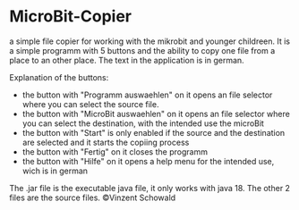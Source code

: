 # MicroBit-Copier
a simple file copier for working with the mikrobit and younger childreen.
It is a simple programm with 5 buttons and the ability to copy one file from a place to an other place. The text in the application is in german.

Explanation of the buttons:
- the button with "Programm auswaehlen" on it opens an file selector where you can select the source file.
- the button with "MicroBit auswaehlen" on it opens an file selector where you can select the destination, with the intended use the microBit
- the button with "Start" is only enabled if the source and the destination are selected and it starts the copiing process
- the button with "Fertig" on it closes the programm
- the button with "Hilfe" on it opens a help menu for the intended use, wich is in german

The .jar file is the executable java file, it only works with java 18. 
The other 2 files are the source files. 
©Vinzent Schowald

